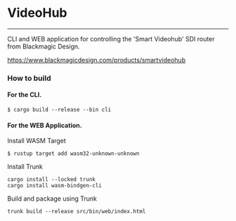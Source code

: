 # VideoHub
---

CLI and WEB application for controlling the 'Smart Videohub' SDI router from Blackmagic Design.

https://www.blackmagicdesign.com/products/smartvideohub

### How to build

#### For the CLI.

```
$ cargo build --release --bin cli
```

#### For the WEB Application.

Install WASM Target
```
$ rustup target add wasm32-unknown-unknown
```

Install Trunk
```
cargo install --locked trunk
cargo install wasm-bindgen-cli
```

Build and package using Trunk

```
trunk build --release src/bin/web/index.html
```
